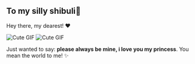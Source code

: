 ## To my silly shibuli💖

Hey there, my dearest! :heart:

![Cute GIF](https://i.pinimg.com/originals/c8/8a/c7/c88ac78ed012b6b98b634297c58c8c8f.gif)
![Cute GIF](https://encrypted-tbn0.gstatic.com/images?q=tbn:ANd9GcRI3VHXJylm9ZfIfMn-Y3yvhrrlq978PjubQw&usqp=CAU)

Just wanted to say: **please always be mine, i love you my princess**. You mean the world to me! :sparkles:
